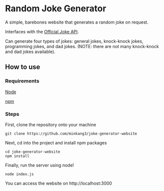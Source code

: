 # Random Joke Generator
A simple, barebones website that generates a random joke on request.

Interfaces with the [Official Joke API](https://github.com/15Dkatz/official_joke_api?tab=readme-ov-file).

Can generate four types of jokes: general jokes, knock-knock jokes, programming jokes, and dad jokes. (NOTE: there are not many knock-knock and dad jokes available).

## How to use
### Requirements
[Node](https://github.com/nodejs/node?tab=readme-ov-file#download)

[npm](https://github.com/npm/cli?tab=readme-ov-file#direct-download)

### Steps
First, clone the repository onto your machine
```
git clone https://github.com/minkang3/joke-generator-website
```

Next, cd into the project and install npm packages
```
cd joke-generator-website
npm install
```

Finally, run the server using node!
```
node index.js
```

You can access the website on http://localhost:3000
